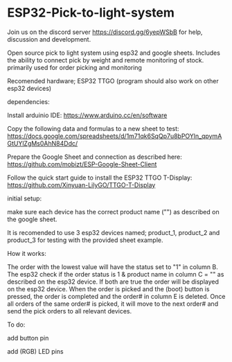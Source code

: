 # ESP32-Pick-to-light-system

Join us on the discord server https://discord.gg/6yepWSbB for help, discussion and development. 

Open source pick to light system using esp32 and google sheets. Includes the ability to connect pick by weight and remote monitoring of stock. primarily used for order picking and monitoring

Recomended hardware; ESP32 TTGO (program should also work on other esp32 devices)

dependencies:

Install arduinio IDE: https://www.arduino.cc/en/software

Copy the following data and formulas to a new sheet to test: https://docs.google.com/spreadsheets/d/1m71qk6SqQp7u8bPOYln_qpymAGtUYlZgMs0AhN84Ddc/

Prepare the Google Sheet and connection as described here: https://github.com/mobizt/ESP-Google-Sheet-Client

Follow the quick start guide to install the ESP32 TTGO T-Display: https://github.com/Xinyuan-LilyGO/TTGO-T-Display



initial setup:

make sure each device has the correct product name ("<ProductName>") as described on the google sheet.

It is recomended to use 3 esp32 devices named; product_1, product_2 and product_3 for testing with the provided sheet example. 
  

How it works:
  
The order with the lowest value will have the status set to "1" in column B. The esp32 check if the order status is 1 & product name in column C = "<ProductName>" as described on the esp32 device. If both are true the order will be displayed on the esp32 device. When the order is picked and the (boot) button is pressed, the order is completed and the order# in column E is deleted. Once all orders of the same order# is picked, it will move to the next order# and send the pick orders to all relevant devices.  

To do:
  
add button pin
  
add (RGB) LED pins
